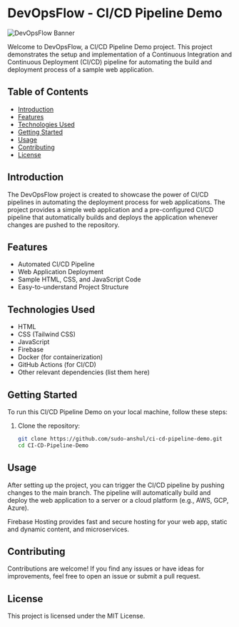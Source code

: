 # DevOpsFlow - CI/CD Pipeline Demo

![DevOpsFlow Banner](https://img.freepik.com/free-vector/development-operations-banner-devops-concept_107791-2220.jpg?w=996&t=st=1690454845~exp=1690455445~hmac=3c1d6906097f85e4286b8c755e9d5725c3791be0fa71ee0bfb3f6b174e6c1eab)

Welcome to DevOpsFlow, a CI/CD Pipeline Demo project. This project demonstrates the setup and implementation of a Continuous Integration and Continuous Deployment (CI/CD) pipeline for automating the build and deployment process of a sample web application.

## Table of Contents

- [Introduction](#introduction)
- [Features](#features)
- [Technologies Used](#technologies-used)
- [Getting Started](#getting-started)
- [Usage](#usage)
- [Contributing](#contributing)
- [License](#license)

## Introduction

The DevOpsFlow project is created to showcase the power of CI/CD pipelines in automating the deployment process for web applications. The project provides a simple web application and a pre-configured CI/CD pipeline that automatically builds and deploys the application whenever changes are pushed to the repository.

## Features

- Automated CI/CD Pipeline
- Web Application Deployment
- Sample HTML, CSS, and JavaScript Code
- Easy-to-understand Project Structure

## Technologies Used

- HTML
- CSS (Tailwind CSS)
- JavaScript
- Firebase
- Docker (for containerization)
- GitHub Actions (for CI/CD)
- Other relevant dependencies (list them here)

## Getting Started

To run this CI/CD Pipeline Demo on your local machine, follow these steps:

1. Clone the repository:

   ```bash
   git clone https://github.com/sudo-anshul/ci-cd-pipeline-demo.git
   cd CI-CD-Pipeline-Demo

## Usage

After setting up the project, you can trigger the CI/CD pipeline by pushing changes to the main branch. The pipeline will automatically build and deploy the web application to a server or a cloud platform (e.g., AWS, GCP, Azure).

Firebase Hosting provides fast and secure hosting for your web app, static and dynamic content, and microservices.

## Contributing

Contributions are welcome! If you find any issues or have ideas for improvements, feel free to open an issue or submit a pull request.

## License

This project is licensed under the MIT License.
